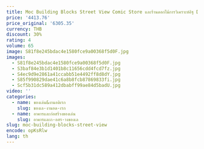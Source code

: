 ```yaml
---
title: Moc Building Blocks Street View Comic Store และร้านดอกไม้การวิเคราะห์อิฐ DIY ประกอบของเล่นก่อสร้างสําหรับเด็กวันหยุดของขวัญ
price: '4413.76'
price_original: '6305.35'
currency: THB
discount: 30%
rating: 4
volume: 65
image: S81f8e245bdac4e1580fce9a00368f5d0F.jpg
images:
  - S81f8e245bdac4e1580fce9a00368f5d0F.jpg
  - S3baf84e3b1d1401b8c11656cdd4fcd7fz.jpg
  - S4ec9d9e2861a41ccabb51e4492ff8d8dY.jpg
  - S85f990829dae41c6a8b8fcb87869833fi.jpg
  - Scf5b31dc589a412dbabff99ae84d5badU.jpg
video: ''
categories:
  - name: ของเล่น&งานอดิเรก
    slug: ของเล-งานอด-เรก
  - name: อาคารและก่อสร้างของเล่น
    slug: อาคารและก-อสร-างของเล
slug: moc-building-blocks-street-view
encode: opKsRlw
lang: th
---
```

  